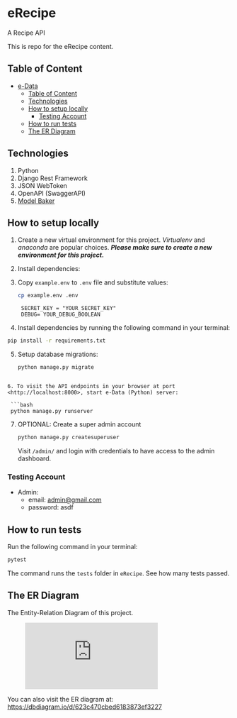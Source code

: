 # eRecipe
A Recipe API

This is repo for the eRecipe content.

## Table of Content

- [e-Data](#e-data)
  - [Table of Content](#table-of-content)
  - [Technologies](#technologies)
  - [How to setup locally](#how-to-setup-locally)
    - [Testing Account](#testing-account)
  - [How to run tests](#how-to-run-tests)
  - [The ER Diagram](#the-er-diagram)

## Technologies

1. Python
2. Django Rest Framework
3. JSON WebToken
4. OpenAPI (SwaggerAPI)
5. [Model Baker](https://pypi.org/project/model-bakery/)

## How to setup locally

1. Create a new virtual environment for this project. *Virtualenv* and *anaconda* are popular choices. ***Please make sure to create a new environment for this project.***
2. Install dependencies:
3. Copy `example.env` to `.env` file and substitute values:

   ```bash
   cp example.env .env
   ```

   ```env
    SECRET_KEY = "YOUR_SECRET_KEY"
    DEBUG= YOUR_DEBUG_BOOLEAN
   ```

4. Install dependencies by running the following command in your terminal:

  ```bash
  pip install -r requirements.txt
  ```

5. Setup database migrations:

   ```bash
   python manage.py migrate

  ```

6. To visit the API endpoints in your browser at port <http://localhost:8000>, start e-Data (Python) server:

   ```bash
   python manage.py runserver
   ```

7. OPTIONAL: Create a super admin account

   ```bash
   python manage.py createsuperuser
   ```

   Visit `/admin/` and login with credentials to have access to the admin dashboard.

### Testing Account

- Admin:
  - email: admin@gmail.com
  - password: asdf

## How to run tests

Run the following command in your terminal:

```bash
pytest
```

The command runs the `tests` folder in `eRecipe`. See how many tests passed.

## The ER Diagram

The Entity-Relation Diagram of this project.

<figure class="video_container">
  <iframe src="https://dbdiagram.io/embed/623c470cbed6183873ef3227" allowfullscreen="true" frameborder="0"> </iframe>
</figure>

You can also visit the ER diagram at: <https://dbdiagram.io/d/623c470cbed6183873ef3227>

